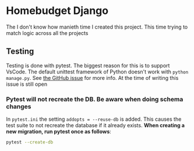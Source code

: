 # Homebudget Django

The I don't know how manieth time I created this project. This time trying to match logic across all the projects

## Testing

Testing is done with pytest. The biggest reason for this is to support VsCode.
The default unittest framework of Python doesn't work with `python manage.py`.
See [the GitHub issue](https://github.com/microsoft/vscode-python/issues/73) for more info.
At the time of writing this issue is still open

### Pytest will not recreate the DB. Be aware when doing schema changes

In `pytest.ini` the setting `addopts = --reuse-db` is added.
This causes the test suite to not recreate the database if it already exists.
**When creating a new migration, run pytest once as follows**:

```bash
pytest --create-db
```
